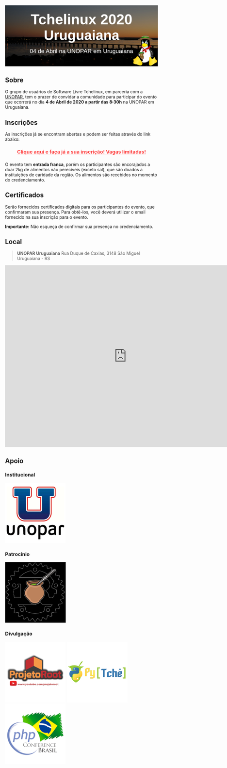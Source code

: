 [![Tchelinux 2020 Uruguaiana](images/banner.jpg)](#)

## Sobre

O grupo de usuários de Software Livre Tchelinux, em parceria com a [UNOPAR](https://www.unopar.com.br/), tem o prazer de convidar a comunidade para participar do evento que ocorrerá no dia **4 de Abril de 2020 a partir das 8:30h** na UNOPAR em Uruguaiana.

## Inscrições

As inscrições já se encontram abertas e podem ser feitas através do link abaixo: 

<center><a href="https://uruguaiana.tchelinux.org/inscricoes/" style="color:#ff4040"><b><h3>Clique aqui e faça já a sua inscrição! Vagas limitadas!<h3></b></a></center>

O evento tem **entrada franca**, porém os participantes são encorajados a doar 2kg de alimentos não perecíveis (exceto sal), que são doados a instituições de caridade da região. Os alimentos são recebidos no momento do credenciamento.

## Certificados

Serão fornecidos certificados digitais para os participantes do evento, que confirmaram sua presença. Para obtê-los, você deverá utilizar o email fornecido na sua inscrição para o evento.

**Importante:** Não esqueça de confirmar sua presença no credenciamento.

## Local

> **UNOPAR Uruguaiana**
> Rua Duque de Caxias, 3148
> São Miguel
> Uruguaiana - RS

<div class="map-responsive">
  <iframe src="https://www.google.com/maps/embed?pb=!1m18!1m12!1m3!1d13853.19933290104!2d-57.09759830218864!3d-29.768970526988273!2m3!1f0!2f0!3f0!3m2!1i1024!2i768!4f13.1!3m3!1m2!1s0x94535b38fddddbfd%3A0xd4741d6f7cbb0880!2sR.%20Duque%20de%20Caxias%2C%203148%20-%20S%C3%A3o%20Miguel%2C%20Uruguaiana%20-%20RS%2C%2097502-772!5e0!3m2!1sen!2sbr!4v1581830218368!5m2!1sen!2sbr" width="800" height="600" frameborder="0" style="border:0;" allowfullscreen=""></iframe>
</div>

## Apoio

### Institucional

[![UNOPAR Uruguaiana](images/unopar.png)](https://www.unopar.com.br/)

### Patrocínio

[![Rust in POA](images/logo_rust.png)](https://www.meetup.com/Rust-in-POA/)

### Divulgação

[![Projeto Root](images/logo_projetoroot.png)](https://projetoroot.com.br/)
[![PyTchê](images/logo_pytche.png)](https://pytche-site.readthedocs.io/en/latest/)
[![PHP Conference Brasil](images/logo_phpconference.png)](https://phpconference.com.br/)
